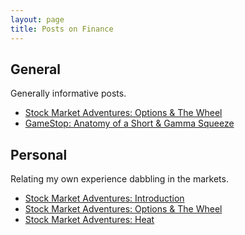 ```yaml
---
layout: page
title: Posts on Finance
---
```


## General

Generally informative posts.

- [Stock Market Adventures: Options & The Wheel](/options)
- [GameStop: Anatomy of a Short & Gamma Squeeze](/gamestop)

## Personal

Relating my own experience dabbling in the markets.

- [Stock Market Adventures: Introduction](/stock-market-intro)
- [Stock Market Adventures: Options & The Wheel](/options)
- [Stock Market Adventures: Heat](/heat)
